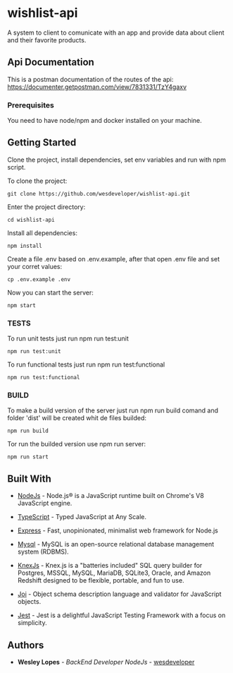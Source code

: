 # wishlist-api

A system to client to comunicate with an app and provide data about client and their favorite products.

## Api Documentation
This is a postman documentation of the routes of the api: https://documenter.getpostman.com/view/7831331/TzY4gaxv

### Prerequisites

You need to have node/npm and docker installed on your machine.

## Getting Started

Clone the project, install dependencies, set env variables and run with npm script.

To clone the project:
```
git clone https://github.com/wesdeveloper/wishlist-api.git
```

Enter the project directory:

```
cd wishlist-api
```

Install all dependencies:
```
npm install
```

Create a file .env based on .env.example, after that open .env file and set your corret values:
```
cp .env.example .env
```

Now you can start the server:
```
npm start
```

### TESTS

To run unit tests just run npm run test:unit
```
npm run test:unit
```
To run functional tests just run npm run test:functional
```
npm run test:functional
```

### BUILD

To make a build version of the server just run npm run build comand and folder 'dist' will be created whit de files builded:
```
npm run build
```

Tor run the builded version use npm run server:
```
npm run start
```

## Built With

* [NodeJs](https://nodejs.org/en/) - Node.js® is a JavaScript runtime built on Chrome's V8 JavaScript engine.

* [TypeScript](https://www.typescriptlang.org/) - Typed JavaScript at Any Scale.

* [Express](https://expressjs.com/) - Fast, unopinionated, minimalist web framework for Node.js

* [Mysql](https://www.mysql.com/) -  MySQL is an open-source relational database management system (RDBMS).

* [KnexJs](http://knexjs.org/) - Knex.js is a "batteries included" SQL query builder for Postgres, MSSQL, MySQL, MariaDB, SQLite3, Oracle, and Amazon Redshift designed to be flexible, portable, and fun to use.

* [Joi](https://github.com/hapijs/joi) - Object schema description language and validator for JavaScript objects.

* [Jest](https://jestjs.io/) - Jest is a delightful JavaScript Testing Framework with a focus on simplicity.

## Authors

* **Wesley Lopes** - *BackEnd Developer NodeJs* - [wesdeveloper](https://github.com/wesdeveloper)

